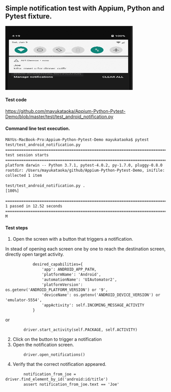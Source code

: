 ## Simple notification test with Appium, Python and Pytest fixture. 
<img src="notification-screenshot.png" width="400" height="200">

#### Test code

https://github.com/mayukataoka/Appium-Python-Pytest-Demo/blob/master/test/test_android_notification.py

#### Command line test execution.
```
MAYUs-MacBook-Pro:Appium-Python-Pytest-Demo mayukataoka$ pytest test/test_android_notification.py 
========================================================================================================== test session starts ===========================================================================================================
platform darwin -- Python 3.7.1, pytest-4.0.2, py-1.7.0, pluggy-0.8.0
rootdir: /Users/mayukataoka/github/Appium-Python-Pytest-Demo, inifile:
collected 1 item                                                                                                                                                                                                                         

test/test_android_notification.py .                                                                                                                                                                                                [100%]

======================================================================================================= 1 passed in 12.52 seconds ========================================================================================================
M
```


#### Test steps

1. Open the screen with a button that triggers a notification. 

In stead of opening each screen one by one to reach the destination screen, directly open target activity.

```
            desired_capabilities={
                'app': ANDROID_APP_PATH,
                'platformName': 'Android',
                'automationName': 'UIAutomator2',
                'platformVersion': os.getenv('ANDROID_PLATFORM_VERSION') or '9',
                'deviceName': os.getenv('ANDROID_DEVICE_VERSION') or 'emulator-5554',
                'appActivity': self.INCOMING_MESSAGE_ACTIVITY
            }
```

or 

```
        driver.start_activity(self.PACKAGE, self.ACTIVITY)

```
2. Click on the button to trigger a notification
3. Open the notification screen. 

```
        driver.open_notifications()
```
4. Verify that the correct notification appeared. 
```
        notification_from_joe = driver.find_element_by_id('android:id/title')
        assert notification_from_joe.text == 'Joe'

```
